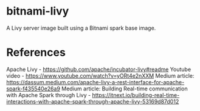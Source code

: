 # bitnami-livy

A Livy server image built using a Bitnami spark base image.

# References

Apache Livy - https://github.com/apache/incubator-livy#readme
Youtube video - https://www.youtube.com/watch?v=yORt4e2nXXM
Medium article: https://dassum.medium.com/apache-livy-a-rest-interface-for-apache-spark-f435540e26a9
Medium article: Building Real-time communication with Apache Spark through Livy - https://itnext.io/building-real-time-interactions-with-apache-spark-through-apache-livy-53169d87d012

